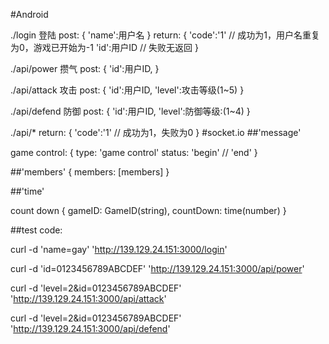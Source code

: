 #Android

./login 登陆
post:
{
	'name':用户名
}
return:
{
	'code':'1' // 成功为1，用户名重复为0，游戏已开始为-1
	'id':用户ID  // 失败无返回
}

./api/power 攒气
post:
{
	'id':用户ID,
}

./api/attack 攻击
post:
{
	'id':用户ID,
	'level':攻击等级(1~5)
}

./api/defend 防御
post:
{
	'id':用户ID,
	'level':防御等级:(1~4)
}

./api/*
return:
{
	'code':'1' // 成功为1，失败为0
}
#socket.io
##'message'

game control:
{
	type: 'game control'
	status: 'begin' // 'end'
}

##'members'
{
	members: [members]
}

##'time'

count down
{
	gameID: GameID(string),
	countDown: time(number)
}



##test code:

curl -d 'name=gay' 'http://139.129.24.151:3000/login'

curl -d 'id=0123456789ABCDEF' 'http://139.129.24.151:3000/api/power'

curl -d 'level=2&id=0123456789ABCDEF' 'http://139.129.24.151:3000/api/attack'

curl -d 'level=2&id=0123456789ABCDEF' 'http://139.129.24.151:3000/api/defend'
